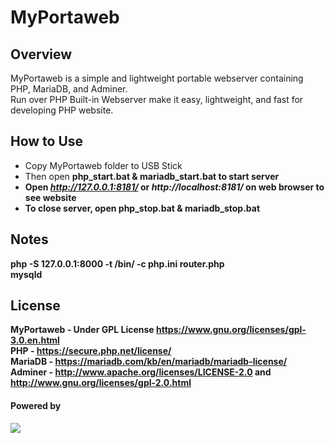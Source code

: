 # MyPortaweb

## Overview
MyPortaweb is a simple and lightweight portable webserver containing PHP, MariaDB, and Adminer.<br />
Run over PHP Built-in Webserver make it easy, lightweight, and fast for developing PHP website.

## How to Use
- Copy MyPortaweb folder to USB Stick<br />
- Then open <b>php_start.bat<b/> & <b>mariadb_start.bat</b> to start server<br />
- Open <i>http://127.0.0.1:8181/</i> or <i>http://localhost:8181/</i> on web browser to see website<br />
- To close server, open <b>php_stop.bat</b> & <b>mariadb_stop.bat</b>

## Notes
php -S 127.0.0.1:8000  -t /bin/ -c php.ini router.php<br />
mysqld 

## License
MyPortaweb - Under GPL License https://www.gnu.org/licenses/gpl-3.0.en.html<br />
PHP - https://secure.php.net/license/<br />
MariaDB - https://mariadb.com/kb/en/mariadb/mariadb-license/<br />
Adminer - http://www.apache.org/licenses/LICENSE-2.0 and http://www.gnu.org/licenses/gpl-2.0.html 

#### Powered by 
<img src="https://raw.githubusercontent.com/idayrus/MyPortaweb/master/idayrus.png"/>
